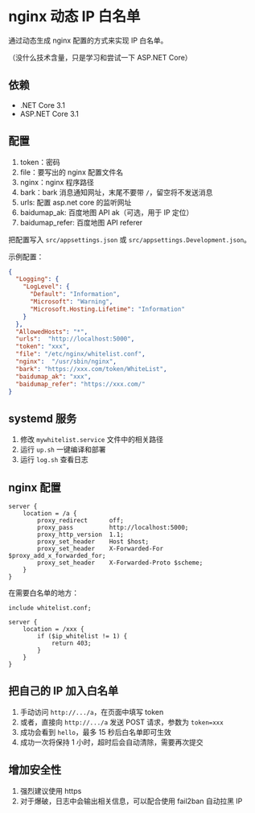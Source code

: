 # nginx 动态 IP 白名单

通过动态生成 nginx 配置的方式来实现 IP 白名单。

（没什么技术含量，只是学习和尝试一下 ASP.NET Core）

## 依赖

* .NET Core 3.1
* ASP.NET Core 3.1

## 配置

1. token：密码
2. file：要写出的 nginx 配置文件名
3. nginx：nginx 程序路径
4. bark：bark 消息通知网址，末尾不要带 `/`，留空将不发送消息
5. urls: 配置 asp.net core 的监听网址
6. baidumap_ak: 百度地图 API ak（可选，用于 IP 定位）
7. baidumap_refer: 百度地图 API referer

把配置写入 `src/appsettings.json` 或 `src/appsettings.Development.json`。

示例配置：

``` json
{
  "Logging": {
    "LogLevel": {
      "Default": "Information",
      "Microsoft": "Warning",
      "Microsoft.Hosting.Lifetime": "Information"
    }
  },
  "AllowedHosts": "*",
  "urls":  "http://localhost:5000",
  "token": "xxx",
  "file": "/etc/nginx/whitelist.conf",
  "nginx":  "/usr/sbin/nginx",
  "bark": "https://xxx.com/token/WhiteList",
  "baidumap_ak": "xxx",
  "baidumap_refer": "https://xxx.com/"
}

```

## systemd 服务

1. 修改 `mywhitelist.service` 文件中的相关路径
2. 运行 `up.sh` 一键编译和部署
3. 运行 `log.sh` 查看日志

## nginx 配置

``` nginx
server {
    location = /a {
        proxy_redirect      off;
        proxy_pass          http://localhost:5000;
        proxy_http_version  1.1;
        proxy_set_header    Host $host;
        proxy_set_header    X-Forwarded-For $proxy_add_x_forwarded_for;
        proxy_set_header    X-Forwarded-Proto $scheme;
    }
}
```

在需要白名单的地方：

``` nginx
include whitelist.conf;

server {
    location = /xxx {
        if ($ip_whitelist != 1) {
            return 403;
        }
    }
}
```

## 把自己的 IP 加入白名单

1. 手动访问 `http://.../a`，在页面中填写 token
2. 或者，直接向 `http://.../a` 发送 POST 请求，参数为 `token=xxx`
3. 成功会看到 `hello`，最多 15 秒后白名单即可生效
4. 成功一次将保持 1 小时，超时后会自动清除，需要再次提交

## 增加安全性

1. 强烈建议使用 https
2. 对于爆破，日志中会输出相关信息，可以配合使用 fail2ban 自动拉黑 IP
